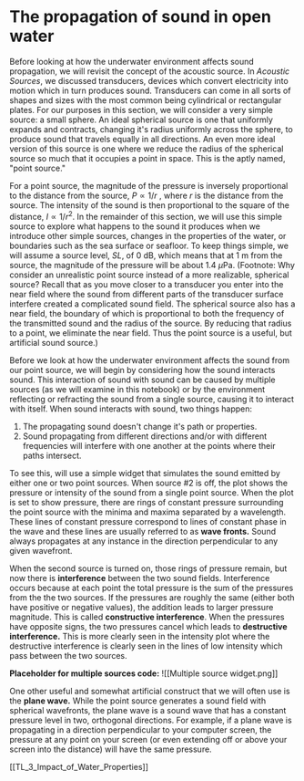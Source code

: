 # The propagation of sound in open water

Before looking at how the underwater environment affects sound propagation, we will revisit the concept of the acoustic source. In _Acoustic Sources_, we discussed transducers, devices which convert electricity into motion which in turn produces sound. Transducers can come in all sorts of shapes and sizes with the most common being cylindrical or rectangular plates. For our purposes in this section, we will consider a very simple source: a small sphere. An ideal spherical source is one that uniformly expands and contracts, changing it's radius uniformly across the sphere, to produce sound that travels equally in all directions. An even more ideal version of this source is one where we reduce the radius of the spherical source so much that it occupies a point in space. This is the aptly named, "point source."

For a point source, the magnitude of the pressure is inversely proportional to the distance from the source, $P \propto 1/r$ , where $r$ is the distance from the source. The intensity of the sound is then proportional to the square of the distance, $I \propto 1/r^2$. In the remainder of this section, we will use this simple source to explore what happens to the sound it produces when we introduce other simple sources, changes in the properties of the water, or boundaries such as the sea surface or seafloor. To keep things simple, we will assume a source level, $SL$, of 0 dB, which means that at 1 m from the source, the magnitude of the pressure will be about 1.4 $\mu$Pa. (Footnote: Why consider an unrealistic point source instead of a more realizable, spherical source? Recall that as you move closer to a transducer you enter into the near field where the sound from different parts of the transducer surface interfere created a complicated sound field. The spherical source also has a near field, the boundary of which is proportional to both the frequency of the transmitted sound and the radius of the source. By reducing that radius to a point, we eliminate the near field. Thus the point source is a useful, but artificial sound source.)

Before we look at how the underwater environment affects the sound from our point source, we will begin by considering how the sound interacts sound. This interaction of sound with sound can be caused by multiple sources (as we will examine in this notebook) or by the environment reflecting or refracting the sound from a single source, causing it to interact with itself. When sound interacts with sound, two things happen:

1. The propagating sound doesn't change it's path or properties.
2. Sound propagating from different directions and/or with different frequencies will interfere with one another at the points where their paths intersect.

To see this, will use a simple widget that simulates the sound emitted by either one or two point sources. When source #2 is off, the plot shows the pressure or intensity of the sound from a single point source. When the plot is set to show pressure, there are rings of constant pressure surrounding the point source with the minima and maxima separated by a wavelength. These lines of constant pressure correspond to lines of constant phase in the wave and these lines are usually referred to as **wave fronts.** Sound always propagates at any instance in the direction perpendicular to any given wavefront. 

When the second source is turned on, those rings of pressure remain, but now there is **interference** between the two sound fields. Interference occurs because at each point the total pressure is the sum of the pressures from the the two sources. If the pressures are roughly the same (either both have positive or negative values), the addition leads to larger pressure magnitude. This is called __constructive interference__. When the pressures have opposite signs, the two pressures cancel which leads to **destructive interference.** This is more clearly seen in the intensity plot where the destructive interference is clearly seen in the lines of low intensity which pass between the two sources. 

**Placeholder for multiple sources code:**
![[Multiple source widget.png]]
<!--
Widget or python code corresponding to the Matlab script, 'TL_WIDGET_Multiple_Source.m'

-->

One other useful and somewhat artificial construct that we will often use is the **plane wave.** While the point source generates a sound field with spherical wavefronts, the plane wave is a sound wave that has a constant pressure level in two, orthogonal directions. For example, if a plane wave is propagating in a direction perpendicular to your computer screen, the pressure at any point on your screen (or even extending off or above your screen into the distance) will have the same pressure. 

[[TL_3_Impact_of_Water_Properties]]
